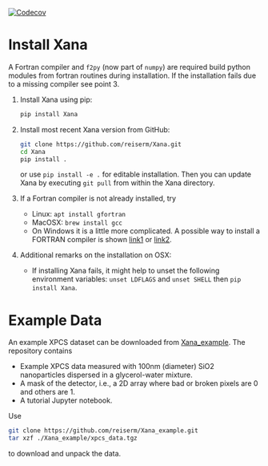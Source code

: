 [![Codecov](https://codecov.io/gh/reiserm/Xana/branch/master/graph/badge.svg)](https://codecov.io/gh/reiserm/Xana)

# Install Xana

A Fortran compiler and `f2py` (now part of `numpy`) are required build python
modules from fortran routines during installation. If the installation fails due
to a missing compiler see point 3.

1. Install Xana using pip:
   ```sh
   pip install Xana
   ```


2. Install most recent Xana version from GitHub:
   ```sh
   git clone https://github.com/reiserm/Xana.git
   cd Xana
   pip install .
   ```

   or use `pip install -e .` for editable installation. Then you can update Xana
   by executing `git pull` from within the Xana directory.


3. If a Fortran compiler is not already installed, try
   * Linux: `apt install gfortran`
   * MacOSX: `brew install gcc`
   * On Windows it is a little more complicated. A possible way to install a
     FORTRAN compiler is shown
     [link1](https://www.scivision.co/windows-gcc-gfortran-cmake-make-install/)
     or
     [link2](https://www.scivision.dev/f2py-running-fortran-code-in-python-on-windows/).

4. Additional remarks on the installation on OSX:

   * If installing Xana fails, it might help to unset the following environment
     variables: `unset LDFLAGS` and `unset SHELL` then `pip install Xana`.

# Example Data

An example XPCS dataset can be downloaded from
[Xana_example](https://github.com/reiserm/Xana_example). The repository contains
* Example XPCS data measured with 100nm (diameter) SiO2 nanoparticles dispersed
in a glycerol-water mixture.
* A mask of the detector, i.e., a 2D array where bad or broken pixels are 0 and
  others are 1.
* A tutorial Jupyter notebook.

Use
```sh
git clone https://github.com/reiserm/Xana_example.git
tar xzf ./Xana_example/xpcs_data.tgz
```
to download and unpack the data.
